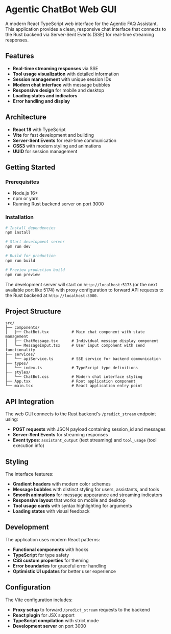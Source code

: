 # Agentic ChatBot Web GUI

A modern React TypeScript web interface for the Agentic FAQ Assistant. This application provides a clean, responsive chat interface that connects to the Rust backend via Server-Sent Events (SSE) for real-time streaming responses.

## Features

- **Real-time streaming responses** via SSE
- **Tool usage visualization** with detailed information
- **Session management** with unique session IDs
- **Modern chat interface** with message bubbles
- **Responsive design** for mobile and desktop
- **Loading states and indicators**
- **Error handling and display**

## Architecture

- **React 18** with TypeScript
- **Vite** for fast development and building
- **Server-Sent Events** for real-time communication
- **CSS3** with modern styling and animations
- **UUID** for session management

## Getting Started

### Prerequisites

- Node.js 16+ 
- npm or yarn
- Running Rust backend server on port 3000

### Installation

```bash
# Install dependencies
npm install

# Start development server
npm run dev

# Build for production
npm run build

# Preview production build
npm run preview
```

The development server will start on `http://localhost:5173` (or the next available port like 5174) with proxy configuration to forward API requests to the Rust backend at `http://localhost:3000`.

## Project Structure

```
src/
├── components/
│   ├── ChatBot.tsx          # Main chat component with state management
│   ├── ChatMessage.tsx      # Individual message display component
│   └── MessageInput.tsx     # User input component with send functionality
├── services/
│   └── apiService.ts        # SSE service for backend communication
├── types/
│   └── index.ts             # TypeScript type definitions
├── styles/
│   └── ChatBot.css          # Modern chat interface styling
├── App.tsx                  # Root application component
└── main.tsx                 # React application entry point
```

## API Integration

The web GUI connects to the Rust backend's `/predict_stream` endpoint using:

- **POST requests** with JSON payload containing session_id and messages
- **Server-Sent Events** for streaming responses
- **Event types**: `assistant_output` (text streaming) and `tool_usage` (tool execution info)

## Styling

The interface features:

- **Gradient headers** with modern color schemes
- **Message bubbles** with distinct styling for users, assistants, and tools
- **Smooth animations** for message appearance and streaming indicators
- **Responsive layout** that works on mobile and desktop
- **Tool usage cards** with syntax highlighting for arguments
- **Loading states** with visual feedback

## Development

The application uses modern React patterns:

- **Functional components** with hooks
- **TypeScript** for type safety
- **CSS custom properties** for theming
- **Error boundaries** for graceful error handling
- **Optimistic UI updates** for better user experience

## Configuration

The Vite configuration includes:

- **Proxy setup** to forward `/predict_stream` requests to the backend
- **React plugin** for JSX support
- **TypeScript compilation** with strict mode
- **Development server** on port 3000